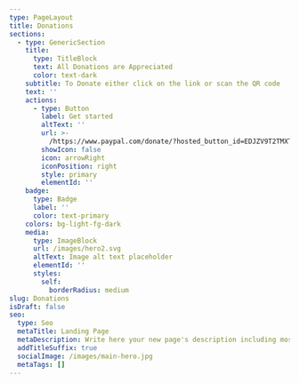 ```yaml
---
type: PageLayout
title: Donations
sections:
  - type: GenericSection
    title:
      type: TitleBlock
      text: All Donations are Appreciated
      color: text-dark
    subtitle: To Donate either click on the link or scan the QR code
    text: ''
    actions:
      - type: Button
        label: Get started
        altText: ''
        url: >-
          /https://www.paypal.com/donate/?hosted_button_id=EDJZV9T2TMXTQ&fbclid=IwY2xjawKHDhFleHRuA2FlbQIxMABicmlkETFpYldsVVpQZ2dQaW5RTmx6AR6h_2POaLv9sVZ4lkKkMpTN-RMcauGKaPEelawl_P9KHA2VNZkiSX7rbkn1xg_aem_YZzPw-hz41boBvEdP46G6Q
        showIcon: false
        icon: arrowRight
        iconPosition: right
        style: primary
        elementId: ''
    badge:
      type: Badge
      label: ''
      color: text-primary
    colors: bg-light-fg-dark
    media:
      type: ImageBlock
      url: /images/hero2.svg
      altText: Image alt text placeholder
      elementId: ''
      styles:
        self:
          borderRadius: medium
slug: Donations
isDraft: false
seo:
  type: Seo
  metaTitle: Landing Page
  metaDescription: Write here your new page's description including most relevant keywords.
  addTitleSuffix: true
  socialImage: /images/main-hero.jpg
  metaTags: []
---
```

